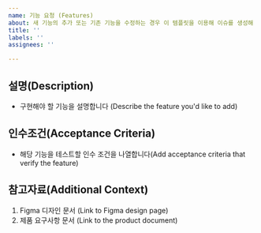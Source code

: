 ```yaml
---
name: 기능 요청 (Features)
about: 새 기능의 추가 또는 기존 기능을 수정하는 경우 이 템플릿을 이용해 이슈를 생성해 주세요.
title: ''
labels: ''
assignees: ''

---
```


## 설명(Description)

- 구현해야 할 기능을 설명합니다 (Describe the feature you'd like to add)

## 인수조건(Acceptance Criteria)

- 해당 기능을 테스트할 인수 조건을 나열합니다(Add acceptance criteria that verify the feature)

## 참고자료(Additional Context)
1. Figma 디자인 문서 (Link to Figma design page)
2. 제품 요구사항 문서 (Link to the product document)

